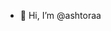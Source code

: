 - 👋 Hi, I’m @ashtoraa                                  
                                                                                      
